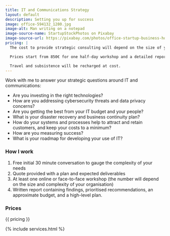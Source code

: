 ```yaml
---
title: IT and Communications Strategy
layout: default
description: Setting you up for success
image: office-594132_1280.jpg
image-alt: Man writing on a notepad
image-source-name: StartupStockPhotos on Pixabay
image-source-url: https://pixabay.com/photos/office-startup-business-home-office-594132/
pricing: |
  The cost to provide strategic consulting will depend on the size of your organisation, and the complexity of your needs.

  Prices start from 850€ for one half-day workshop and a detailed report. Discounts are available for not-for-profit organisations and micro-businesses.

  Travel and subsistence will be recharged at cost.
---
```


Work with me to answer your strategic questions around IT and communications:

- Are you investing in the right technologies?
- How are you addressing cybersecurity threats and data privacy concerns?
- Are you getting the best from your IT budget and your people?
- What is your disaster recovery and business continuity plan?
- How do your systems and processes help to attract and retain customers, and keep your costs to a minimum?
- How are you measuring success?
- What is your roadmap for developing your use of IT?

### How I work

1. Free initial 30 minute conversation to gauge the complexity of your needs
2. Quote provided with a plan and expected deliverables
3. At least one online or face-to-face workshop (the number will depend on the size and complexity of your organisation)
4. Written report containing findings, prioritised recommendations, an approximate budget, and a high-level plan.

### Prices

{{ pricing }}

{% include services.html %}